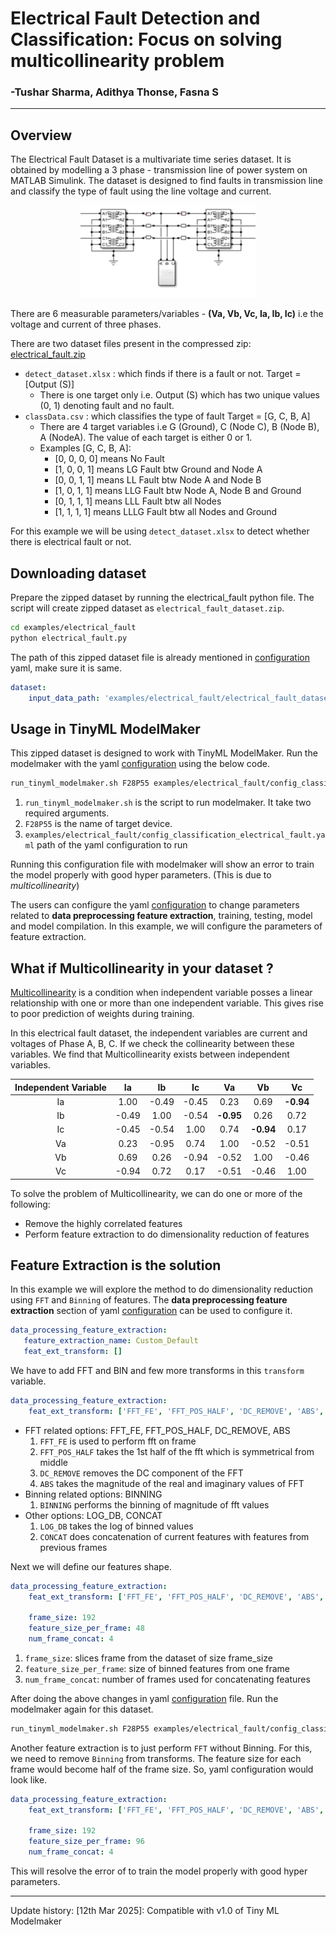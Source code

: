 # Electrical Fault Detection and Classification: Focus on solving multicollinearity problem
### -Tushar Sharma, Adithya Thonse, Fasna S 
<hr>

## Overview

The Electrical Fault Dataset is a multivariate time series dataset. It is obtained by modelling a 3 phase - transmission line of power system on MATLAB Simulink. The dataset is designed to find faults in transmission line and classify the type of fault using the line voltage and current.

<p align="center">  
    <img src="assets/simulink.png" width="280" alt="Simulink Model">
</p>

There are 6 measurable parameters/variables - **(Va, Vb, Vc, Ia, Ib, Ic)** i.e the voltage and current of three phases. 

There are two dataset files present in the compressed zip: [electrical_fault.zip](http://software-dl.ti.com/C2000/esd/mcu_ai/01_00_00/datasets/electrical_fault.zip)

- `detect_dataset.xlsx` : which finds if there is a fault or not. Target = [Output (S)]
    - There is one target only i.e. Output (S) which has two unique values (0, 1) denoting fault and no fault.
- `classData.csv` : which classifies the type of fault Target = [G, C, B, A]
    - There are 4 target variables i.e G (Ground), C (Node C), B (Node B), A (NodeA). The value of each target is either 0 or 1.
    - Examples [G, C, B, A]:
        - [0, 0, 0, 0] means No Fault
        - [1, 0, 0, 1] means LG Fault btw Ground and Node A
        - [0, 0, 1, 1] means LL Fault btw Node A and Node B
        - [1, 0, 1, 1] means LLG Fault btw Node A, Node B and Ground
        - [0, 1, 1, 1] means LLL Fault btw all Nodes
        - [1, 1, 1, 1] means LLLG Fault btw all Nodes and Ground

For this example we will be using `detect_dataset.xlsx` to detect whether there is electrical fault or not.

## Downloading dataset

Prepare the zipped dataset by running the electrical_fault python file. The script will create zipped dataset as `electrical_fault_dataset.zip`. 
```bash
cd examples/electrical_fault
python electrical_fault.py
```
The path of this zipped dataset file is already mentioned in [configuration](config_classification_electrical_fault.yaml) yaml, make sure it is same.

```yaml
dataset:
    input_data_path: 'examples/electrical_fault/electrical_fault_dataset.zip'
```

## Usage in TinyML ModelMaker

This zipped dataset is designed to work with TinyML ModelMaker. Run the modelmaker with the yaml [configuration](config_classification_electrical_fault.yaml) using the below code.

```bash
run_tinyml_modelmaker.sh F28P55 examples/electrical_fault/config_classification_electrical_fault.yaml
```

1. `run_tinyml_modelmaker.sh` is the script to run modelmaker. It take two required arguments.
2. `F28P55` is the name of target device.
3. `examples/electrical_fault/config_classification_electrical_fault.yaml` path of the yaml configuration to run

Running this configuration file with modelmaker will show an error to train the model properly with good hyper parameters. (This is due to *multicollinearity*)


The users can configure the yaml [configuration](config_classification_electrical_fault.yaml) to change parameters related to **data preprocessing feature extraction**, training, testing, model and model compilation. In this example, we will configure the parameters of feature extraction. 

## What if Multicollinearity in your dataset ?

[Multicollinearity](https://en.wikipedia.org/wiki/Multicollinearity) is a condition when independent variable posses a linear relationship with one or more than one independent variable. This gives rise to poor prediction of weights during training.

In this electrical fault dataset, the independent variables are current and voltages of Phase A, B, C. If we check the collinearity between these variables. We find that Multicollinearity exists between independent variables.


| Independent Variable |  Ia  |  Ib  |  Ic  |     Va    |     Vb    |    Vc     |
|      :----:          | :--: | :--: | :--: |    :--:   |    :--:   |   :--:    |
|        Ia            | 1.00 |-0.49 |-0.45 |    0.23   |    0.69   | **-0.94** |
|        Ib            |-0.49 | 1.00 |-0.54 | **-0.95** |    0.26   |   0.72    |
|        Ic            |-0.45 |-0.54 | 1.00 |    0.74   | **-0.94** |   0.17    |
|        Va            | 0.23 |-0.95 | 0.74 |    1.00   |   -0.52   |  -0.51    |
|        Vb            | 0.69 | 0.26 |-0.94 |   -0.52   |    1.00   |  -0.46    |
|        Vc            |-0.94 | 0.72 | 0.17 |   -0.51   |   -0.46   |   1.00    |


To solve the problem of Multicollinearity, we can do one or more of the following:
- Remove the highly correlated features
- Perform feature extraction to do dimensionality reduction of features

## Feature Extraction is the solution

In this example we will explore the method to do dimensionality reduction using `FFT` and `Binning` of features. The **data preprocessing feature extraction** section of yaml [configuration](config_classification_electrical_fault.yaml) can be used to configure it.

```yaml
data_processing_feature_extraction:
   feature_extraction_name: Custom_Default
   feat_ext_transform: []
```

We have to add FFT and BIN and few more transforms in this `transform` variable.

```yaml
data_processing_feature_extraction:
    feat_ext_transform: ['FFT_FE', 'FFT_POS_HALF', 'DC_REMOVE', 'ABS', 'BINNING', 'LOG_DB', 'CONCAT']
```
- FFT related options: FFT_FE, FFT_POS_HALF, DC_REMOVE, ABS
    1. `FFT_FE` is used to perform fft on frame
    2. `FFT_POS_HALF` takes the 1st half of the fft which is symmetrical from middle
    3. `DC_REMOVE` removes the DC component of the FFT
    4. `ABS` takes the magnitude of the real and imaginary values of FFT
- Binning related options: BINNING
    1. `BINNING` performs the binning of magnitude of fft values
- Other options: LOG_DB, CONCAT
    1. `LOG_DB` takes the log of binned values
    2. `CONCAT` does concatenation of current features with features from previous frames

Next we will define our features shape.
```yaml
data_processing_feature_extraction:
    feat_ext_transform: ['FFT_FE', 'FFT_POS_HALF', 'DC_REMOVE', 'ABS', 'BINNING', 'LOG_DB', 'CONCAT']
    
    frame_size: 192
    feature_size_per_frame: 48
    num_frame_concat: 4
```

1. `frame_size`: slices frame from the dataset of size frame_size
2. `feature_size_per_frame`: size of binned features from one frame
3. `num_frame_concat`: number of frames used for concatenating features

After doing the above changes in yaml [configuration](config_classification_electrical_fault.yaml) file. Run the modelmaker again for this dataset.

```bash
run_tinyml_modelmaker.sh F28P55 examples/electrical_fault/config_classification_electrical_fault.yaml
```

Another feature extraction is to just perform `FFT` without Binning. For this, we need to remove `Binning` from transforms. The feature size for each frame would become half of the frame size. So, yaml configuration would look like.

```yaml
data_processing_feature_extraction:
    feat_ext_transform: ['FFT_FE', 'FFT_POS_HALF', 'DC_REMOVE', 'ABS', 'LOG_DB', 'CONCAT']
    
    frame_size: 192
    feature_size_per_frame: 96
    num_frame_concat: 4
```
This will resolve the error of to train the model properly with good hyper parameters.
<hr>
Update history:
[12th Mar 2025]: Compatible with v1.0 of Tiny ML Modelmaker
